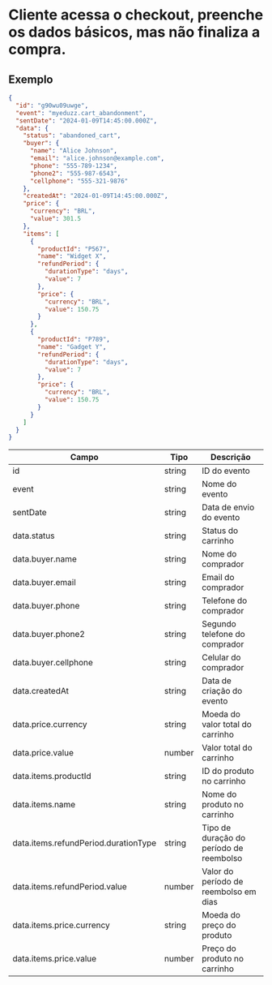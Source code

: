 # Cliente acessa o checkout, preenche os dados básicos, mas não finaliza a compra.

## Exemplo

```json
{
  "id": "g90wu09uwge",
  "event": "myeduzz.cart_abandonment",
  "sentDate": "2024-01-09T14:45:00.000Z",
  "data": {
    "status": "abandoned_cart",
    "buyer": {
      "name": "Alice Johnson",
      "email": "alice.johnson@example.com",
      "phone": "555-789-1234",
      "phone2": "555-987-6543",
      "cellphone": "555-321-9876"
    },
    "createdAt": "2024-01-09T14:45:00.000Z",
    "price": {
      "currency": "BRL",
      "value": 301.5
    },
    "items": [
      {
        "productId": "P567",
        "name": "Widget X",
        "refundPeriod": {
          "durationType": "days",
          "value": 7
        },
        "price": {
          "currency": "BRL",
          "value": 150.75
        }
      },
      {
        "productId": "P789",
        "name": "Gadget Y",
        "refundPeriod": {
          "durationType": "days",
          "value": 7
        },
        "price": {
          "currency": "BRL",
          "value": 150.75
        }
      }
    ]
  }
}
```
| Campo                                 | Tipo    | Descrição                                 |
| ------------------------------------- | ------- | ----------------------------------------- |
| id                                    | string  | ID do evento                              |
| event                                 | string  | Nome do evento                            |
| sentDate                              | string  | Data de envio do evento                   |
| data.status                           | string  | Status do carrinho                        |
| data.buyer.name                       | string  | Nome do comprador                         |
| data.buyer.email                      | string  | Email do comprador                        |
| data.buyer.phone                      | string  | Telefone do comprador                     |
| data.buyer.phone2                     | string  | Segundo telefone do comprador             |
| data.buyer.cellphone                  | string  | Celular do comprador                      |
| data.createdAt                        | string  | Data de criação do evento                 |
| data.price.currency                   | string  | Moeda do valor total do carrinho          |
| data.price.value                      | number  | Valor total do carrinho                   |
| data.items.productId                  | string  | ID do produto no carrinho                 |
| data.items.name                       | string  | Nome do produto no carrinho               |
| data.items.refundPeriod.durationType  | string  | Tipo de duração do período de reembolso   |
| data.items.refundPeriod.value         | number  | Valor do período de reembolso em dias     |
| data.items.price.currency             | string  | Moeda do preço do produto                 |
| data.items.price.value                | number  | Preço do produto no carrinho              |

